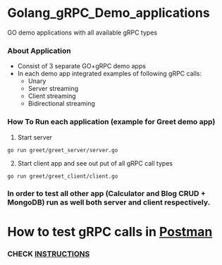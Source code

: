 # Golang_gRPC_Demo_applications
GO demo applications with all available gRPC types

### About Application
- Consist of 3 separate GO+gRPC demo apps
- In each demo app integrated examples of following gRPC calls:
  - Unary 
  - Server streaming
  - Client streaming
  - Bidirectional streaming

### How To Run each application (example for **Greet** demo app)

1) Start server 

```
go run greet/greet_server/server.go
```

2) Start client app and see out put of all gRPC call types

```
go run greet/greet_client/client.go 
```

### In order to test all other app (**Calculator** and **Blog CRUD + MongoDB**) run as well both server and client respectively.

# How to test gRPC calls in [Postman](https://www.getpostman.com/)
### CHECK  [INSTRUCTIONS](https://github.com/Maksim1990/Symfony_APP_Twitter/blob/Build_app_guide/public/github/APP_GUIDE.md)
